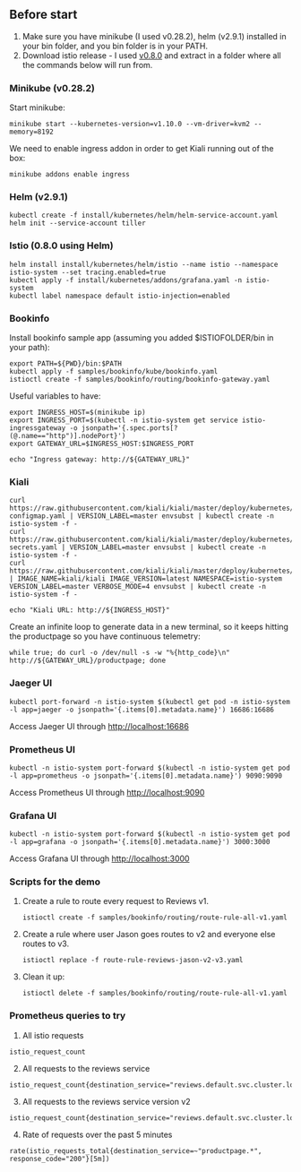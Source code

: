 ## Before start

1. Make sure you have minikube (I used v0.28.2), helm (v2.9.1) installed in your bin folder, and you bin folder is in your PATH.
2. Download istio release - I used [v0.8.0](https://github.com/istio/istio/releases/tag/0.8.0) and extract in a folder where all the commands below will run from.

### Minikube (v0.28.2)

Start minikube:

```shell
minikube start --kubernetes-version=v1.10.0 --vm-driver=kvm2 --memory=8192
```

We need to enable ingress addon in order to get Kiali running out of the box:

```shell
minikube addons enable ingress
```

### Helm (v2.9.1)

```shell
kubectl create -f install/kubernetes/helm/helm-service-account.yaml
helm init --service-account tiller
```

### Istio (0.8.0 using Helm)

```shell
helm install install/kubernetes/helm/istio --name istio --namespace istio-system --set tracing.enabled=true
kubectl apply -f install/kubernetes/addons/grafana.yaml -n istio-system
kubectl label namespace default istio-injection=enabled
```

### Bookinfo

Install bookinfo sample app (assuming you added $ISTIOFOLDER/bin in your path):

```shell
export PATH=${PWD}/bin:$PATH
kubectl apply -f samples/bookinfo/kube/bookinfo.yaml
istioctl create -f samples/bookinfo/routing/bookinfo-gateway.yaml
```

Useful variables to have:

```shell
export INGRESS_HOST=$(minikube ip)
export INGRESS_PORT=$(kubectl -n istio-system get service istio-ingressgateway -o jsonpath='{.spec.ports[?(@.name=="http")].nodePort}')
export GATEWAY_URL=$INGRESS_HOST:$INGRESS_PORT

echo "Ingress gateway: http://${GATEWAY_URL}"
```

### Kiali

```shell
curl https://raw.githubusercontent.com/kiali/kiali/master/deploy/kubernetes/kiali-configmap.yaml | VERSION_LABEL=master envsubst | kubectl create -n istio-system -f -
curl https://raw.githubusercontent.com/kiali/kiali/master/deploy/kubernetes/kiali-secrets.yaml | VERSION_LABEL=master envsubst | kubectl create -n istio-system -f -
curl https://raw.githubusercontent.com/kiali/kiali/master/deploy/kubernetes/kiali.yaml | IMAGE_NAME=kiali/kiali IMAGE_VERSION=latest NAMESPACE=istio-system VERSION_LABEL=master VERBOSE_MODE=4 envsubst | kubectl create -n istio-system -f -
```

```shell
echo "Kiali URL: http://${INGRESS_HOST}"
```

Create an infinite loop to generate data in a new terminal, so it keeps hitting the productpage so you have continuous telemetry:

```shell
while true; do curl -o /dev/null -s -w "%{http_code}\n" http://${GATEWAY_URL}/productpage; done
```

### Jaeger UI

```shell
kubectl port-forward -n istio-system $(kubectl get pod -n istio-system -l app=jaeger -o jsonpath='{.items[0].metadata.name}') 16686:16686
```

Access Jaeger UI through [http://localhost:16686](http://localhost:16686)

### Prometheus UI

```shell
kubectl -n istio-system port-forward $(kubectl -n istio-system get pod -l app=prometheus -o jsonpath='{.items[0].metadata.name}') 9090:9090
```

Access Prometheus UI through [http://localhost:9090](http://localhost:9090)

### Grafana UI

```shell
kubectl -n istio-system port-forward $(kubectl -n istio-system get pod -l app=grafana -o jsonpath='{.items[0].metadata.name}') 3000:3000
```

Access Grafana UI through [http://localhost:3000](http://localhost:3000)


### Scripts for the demo

1. Create a rule to route every request to Reviews v1.

   ```shell
   istioctl create -f samples/bookinfo/routing/route-rule-all-v1.yaml
   ```

2. Create a rule where user Jason goes routes to v2 and everyone else routes to v3.

   ```shell
   istioctl replace -f route-rule-reviews-jason-v2-v3.yaml
   ```

3. Clean it up:

   ```shell
   istioctl delete -f samples/bookinfo/routing/route-rule-all-v1.yaml
   ```

### Prometheus queries to try

1. All istio requests

  ```text
  istio_request_count
  ```

2. All requests to the reviews service

  ```text
  istio_request_count{destination_service="reviews.default.svc.cluster.local"}
  ```

3. All requests to the reviews service version v2

  ```text
  istio_request_count{destination_service="reviews.default.svc.cluster.local",destination_version="v2"}
  ```

4. Rate of requests over the past 5 minutes

```text
rate(istio_requests_total{destination_service=~"productpage.*", response_code="200"}[5m])
```